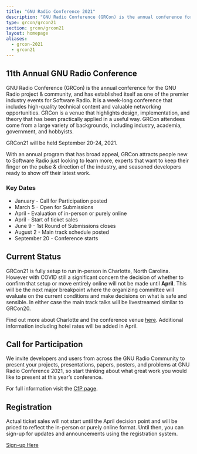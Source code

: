 ```yaml
---
title: "GNU Radio Conference 2021"
description: "GNU Radio Conference (GRCon) is the annual conference for the GNU Radio project & community, and has established itself as one of the premier industry events for Software Radio."
type: grcon/grcon21
section: grcon/grcon21
layout: homepage
aliases:
  - grcon-2021
  - grcon21
---
```


## 11th Annual GNU Radio Conference

GNU Radio Conference (GRCon) is the annual conference for the GNU Radio project & community, and has established itself as one of the premier industry events for Software Radio. It is a week-long conference that includes high-quality technical content and valuable networking opportunities. GRCon is a venue that highlights design, implementation, and theory that has been practically applied in a useful way. GRCon attendees come from a large variety of backgrounds, including industry, academia, government, and hobbyists.

GRCon21 will be held September 20-24, 2021.

With an annual program that has broad appeal, GRCon attracts people new to
Software Radio just looking to learn more, experts that want to keep their finger
on the pulse & direction of the industry, and seasoned developers ready to show
off their latest work.

### Key Dates

* January - Call for Participation posted
* March 5 - Open for Submissions
* April - Evaluation of in-person or purely online
* April - Start of ticket sales
* June 9 - 1st Round of Submissions closes
* August 2 - Main track schedule posted
* September 20 - Conference starts

## Current Status

GRCon21 is fully setup to run in-person in Charlotte, North Carolina. However with COVID still a significant concern the decision of whether to confirm that setup or move entirely online will not be made until **April**. This will be the next major breakpoint where the organizing committee will evaluate on the current conditions and make decisions on what is safe and sensible. In either case the main track talks will be livestreamed similar to GRCon20.

Find out more about Charlotte and the conference venue [here](charlotte). Additional information including hotel rates will be added in April.

## Call for Participation

We invite developers and users from across the GNU Radio Community to present your projects, presentations, papers, posters, and problems at GNU Radio Conference 2021, so start thinking about what great work you would like to present at this year’s conference.

For full information visit the [CfP page](https://events.gnuradio.org/event/8/abstracts/).

## Registration

Actual ticket sales will not start until the April decision point and will be priced to reflect the in-person or purely online format. Until then, you can sign-up for updates and announcements using the registration system.

[Sign-up Here](https://tickets.gnuradio.org/grcon21/)
